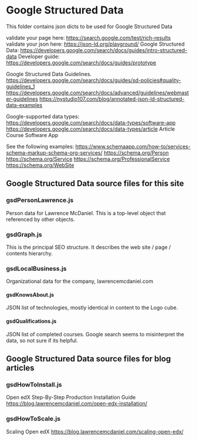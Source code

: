# Google Structured Data 
This folder contains json dicts to be used for Google Structured Data

validate your page here: https://search.google.com/test/rich-results
validate your json here: https://json-ld.org/playground/
Google Structured Data: https://developers.google.com/search/docs/guides/intro-structured-data
Developer guide: https://developers.google.com/search/docs/guides/prototype

Google Structured Data Guidelines.
https://developers.google.com/search/docs/guides/sd-policies#quality-guidelines_1
https://developers.google.com/search/docs/advanced/guidelines/webmaster-guidelines
https://nystudio107.com/blog/annotated-json-ld-structured-data-examples


Google-supported data types: 
    https://developers.google.com/search/docs/data-types/software-app
    https://developers.google.com/search/docs/data-types/article
Article
Course
Software App

See the following examples:
https://www.schemaapp.com/how-to/services-schema-markup-schema-org-services/
https://schema.org/Person
https://schema.org/Service
https://schema.org/ProfessionalService
https://schema.org/WebSite

## Google Structured Data source files for this site

### gsdPersonLawrence.js
Person data for Lawrence McDaniel. This is a top-level object that referenced by other objects.

### gsdGraph.js
This is the principal SEO structure. It describes the web site / page / contents hierarchy.
### gsdLocalBusiness.js
Organizational data for the company, lawrencemcdaniel.com

#### gsdKnowsAbout.js
JSON list of technologies, mostly identical in content to the Logo cube.
#### gsdQualifications.js
JSON list of completed courses. Google search seems to misinterpret the data, so not sure if its helpful.

## Google Structured Data source files for blog articles
### gsdHowToInstall.js
Open edX Step-By-Step Production Installation Guide
https://blog.lawrencemcdaniel.com/open-edx-installation/
### gsdHowToScale.js
Scaling Open edX
https://blog.lawrencemcdaniel.com/scaling-open-edx/
